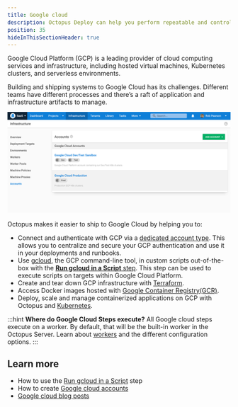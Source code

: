 ```yaml
---
title: Google cloud
description: Octopus Deploy can help you perform repeatable and controlled deployments of your applications into Google Cloud Platform (GCP).
position: 35
hideInThisSectionHeader: true
---
```


Google Cloud Platform (GCP) is a leading provider of cloud computing services and infrastructure, including hosted virtual machines, Kubernetes clusters, and serverless environments.

Building and shipping systems to Google Cloud has its challenges. Different teams have different processes and there’s a raft of application and infrastructure artifacts to manage. 

![Google Cloud Platform accounts in Octopus](centralized-google-cloud-accounts.png "width=500")

Octopus makes it easier to ship to Google Cloud by helping you to:
* Connect and authenticate with GCP via a [dedicated account type](/docs/infrastructure/accounts/google-cloud/index.md). This allows you to centralize and secure your GCP authentication and use it in your deployments and runbooks.
* Use [gcloud](https://cloud.google.com/sdk/gcloud), the GCP command-line tool, in custom scripts out-of-the-box with the [**Run gcloud in a Script** step](/docs/deployments/google-cloud/run-gcloud-script/index.md). This step can be used to execute scripts on targets within Google Cloud Platform.
* Create and tear down GCP infrastructure with [Terraform](/docs/deployments/terraform/index.md).
* Access Docker images hosted with [Google Container Registry(GCR)](/docs/packaging-applications/package-repositories/guides/google-container-registry.md).
* Deploy, scale and manage containerized applications on GCP with Octopus and [Kubernetes](/docs/deployments/kubernetes/index.md).

:::hint
**Where do Google Cloud Steps execute?**
All Google cloud steps execute on a worker. By default, that will be the built-in worker in the Octopus Server. Learn about [workers](/docs/infrastructure/workers/index.md) and the different configuration options.
:::

## Learn more

- How to use the [Run gcloud in a Script](/docs/deployments/google-cloud/run-gcloud-script/index.md) step
- How to create [Google cloud accounts](/docs/infrastructure/accounts/google-cloud/index.md)
- [Google cloud blog posts](https://octopus.com/blog/search?q=google)